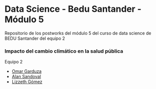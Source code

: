 # Data Science - Bedu Santander - Módulo 5
Repositorio de los postworks del módulo 5 del curso de data science de BEDU Santander del equipo 2

### Impacto del cambio climático en la salud pública

Equipo 2
- [Omar Garduza](https://github.com/OmarGard)
- [Alan Sandoval](https://github.com/SanLnAlan)
- [Lizzeth Gómez](https://github.com/LIZZETHGOMEZ)